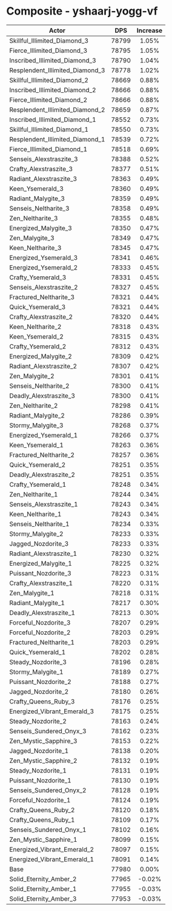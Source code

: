 # Composite - yshaarj-yogg-vf
| Actor | DPS | Increase |
|---|:---:|:---:|
|Skillful_Illimited_Diamond_3|78799|1.05%|
|Fierce_Illimited_Diamond_3|78795|1.05%|
|Inscribed_Illimited_Diamond_3|78790|1.04%|
|Resplendent_Illimited_Diamond_3|78778|1.02%|
|Skillful_Illimited_Diamond_2|78669|0.88%|
|Inscribed_Illimited_Diamond_2|78666|0.88%|
|Fierce_Illimited_Diamond_2|78666|0.88%|
|Resplendent_Illimited_Diamond_2|78659|0.87%|
|Inscribed_Illimited_Diamond_1|78552|0.73%|
|Skillful_Illimited_Diamond_1|78550|0.73%|
|Resplendent_Illimited_Diamond_1|78539|0.72%|
|Fierce_Illimited_Diamond_1|78518|0.69%|
|Senseis_Alexstraszite_3|78388|0.52%|
|Crafty_Alexstraszite_3|78377|0.51%|
|Radiant_Alexstraszite_3|78363|0.49%|
|Keen_Ysemerald_3|78360|0.49%|
|Radiant_Malygite_3|78359|0.49%|
|Senseis_Neltharite_3|78358|0.49%|
|Zen_Neltharite_3|78355|0.48%|
|Energized_Malygite_3|78350|0.47%|
|Zen_Malygite_3|78349|0.47%|
|Keen_Neltharite_3|78345|0.47%|
|Energized_Ysemerald_3|78341|0.46%|
|Energized_Ysemerald_2|78333|0.45%|
|Crafty_Ysemerald_3|78331|0.45%|
|Senseis_Alexstraszite_2|78327|0.45%|
|Fractured_Neltharite_3|78321|0.44%|
|Quick_Ysemerald_3|78321|0.44%|
|Crafty_Alexstraszite_2|78320|0.44%|
|Keen_Neltharite_2|78318|0.43%|
|Keen_Ysemerald_2|78315|0.43%|
|Crafty_Ysemerald_2|78312|0.43%|
|Energized_Malygite_2|78309|0.42%|
|Radiant_Alexstraszite_2|78307|0.42%|
|Zen_Malygite_2|78301|0.41%|
|Senseis_Neltharite_2|78300|0.41%|
|Deadly_Alexstraszite_3|78300|0.41%|
|Zen_Neltharite_2|78298|0.41%|
|Radiant_Malygite_2|78286|0.39%|
|Stormy_Malygite_3|78268|0.37%|
|Energized_Ysemerald_1|78266|0.37%|
|Keen_Ysemerald_1|78263|0.36%|
|Fractured_Neltharite_2|78257|0.36%|
|Quick_Ysemerald_2|78251|0.35%|
|Deadly_Alexstraszite_2|78251|0.35%|
|Crafty_Ysemerald_1|78248|0.34%|
|Zen_Neltharite_1|78244|0.34%|
|Senseis_Alexstraszite_1|78243|0.34%|
|Keen_Neltharite_1|78243|0.34%|
|Senseis_Neltharite_1|78234|0.33%|
|Stormy_Malygite_2|78233|0.33%|
|Jagged_Nozdorite_3|78233|0.33%|
|Radiant_Alexstraszite_1|78230|0.32%|
|Energized_Malygite_1|78225|0.32%|
|Puissant_Nozdorite_3|78223|0.31%|
|Crafty_Alexstraszite_1|78220|0.31%|
|Zen_Malygite_1|78218|0.31%|
|Radiant_Malygite_1|78217|0.30%|
|Deadly_Alexstraszite_1|78213|0.30%|
|Forceful_Nozdorite_3|78207|0.29%|
|Forceful_Nozdorite_2|78203|0.29%|
|Fractured_Neltharite_1|78203|0.29%|
|Quick_Ysemerald_1|78202|0.28%|
|Steady_Nozdorite_3|78196|0.28%|
|Stormy_Malygite_1|78189|0.27%|
|Puissant_Nozdorite_2|78188|0.27%|
|Jagged_Nozdorite_2|78180|0.26%|
|Crafty_Queens_Ruby_3|78176|0.25%|
|Energized_Vibrant_Emerald_3|78175|0.25%|
|Steady_Nozdorite_2|78163|0.24%|
|Senseis_Sundered_Onyx_3|78162|0.23%|
|Zen_Mystic_Sapphire_3|78153|0.22%|
|Jagged_Nozdorite_1|78138|0.20%|
|Zen_Mystic_Sapphire_2|78132|0.19%|
|Steady_Nozdorite_1|78131|0.19%|
|Puissant_Nozdorite_1|78130|0.19%|
|Senseis_Sundered_Onyx_2|78128|0.19%|
|Forceful_Nozdorite_1|78124|0.19%|
|Crafty_Queens_Ruby_2|78120|0.18%|
|Crafty_Queens_Ruby_1|78109|0.17%|
|Senseis_Sundered_Onyx_1|78102|0.16%|
|Zen_Mystic_Sapphire_1|78099|0.15%|
|Energized_Vibrant_Emerald_2|78097|0.15%|
|Energized_Vibrant_Emerald_1|78091|0.14%|
|Base|77980|0.00%|
|Solid_Eternity_Amber_2|77965|-0.02%|
|Solid_Eternity_Amber_1|77955|-0.03%|
|Solid_Eternity_Amber_3|77953|-0.03%|
